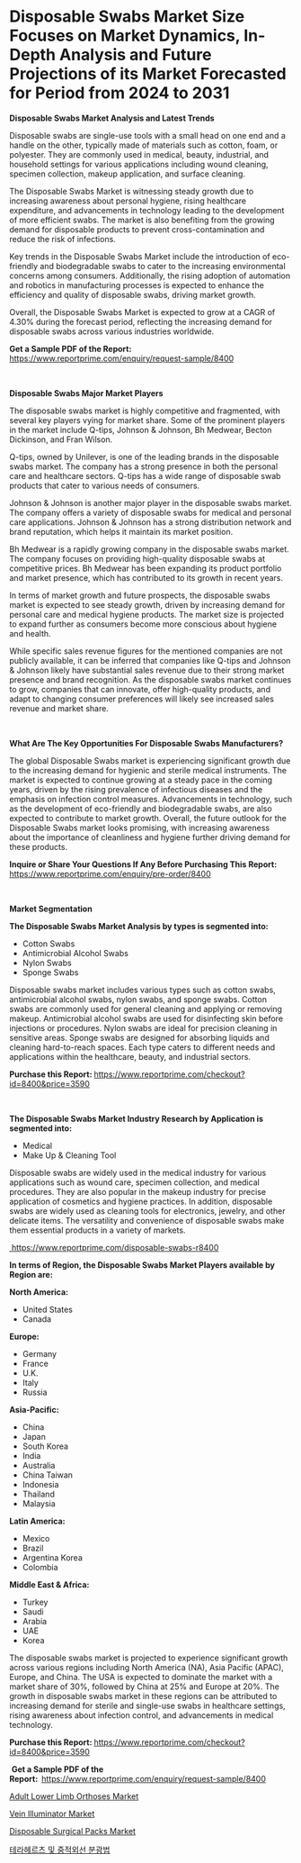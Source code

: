 <p><h1>Disposable Swabs Market Size Focuses on Market Dynamics, In-Depth Analysis and Future Projections of its Market Forecasted for Period from 2024 to 2031</h1></p><p><strong>Disposable Swabs Market Analysis and Latest Trends</strong></p>
<p><p>Disposable swabs are single-use tools with a small head on one end and a handle on the other, typically made of materials such as cotton, foam, or polyester. They are commonly used in medical, beauty, industrial, and household settings for various applications including wound cleaning, specimen collection, makeup application, and surface cleaning.</p><p>The Disposable Swabs Market is witnessing steady growth due to increasing awareness about personal hygiene, rising healthcare expenditure, and advancements in technology leading to the development of more efficient swabs. The market is also benefiting from the growing demand for disposable products to prevent cross-contamination and reduce the risk of infections.</p><p>Key trends in the Disposable Swabs Market include the introduction of eco-friendly and biodegradable swabs to cater to the increasing environmental concerns among consumers. Additionally, the rising adoption of automation and robotics in manufacturing processes is expected to enhance the efficiency and quality of disposable swabs, driving market growth.</p><p>Overall, the Disposable Swabs Market is expected to grow at a CAGR of 4.30% during the forecast period, reflecting the increasing demand for disposable swabs across various industries worldwide.</p></p>
<p><strong>Get a Sample PDF of the Report:&nbsp;</strong> <a href="https://www.reportprime.com/enquiry/request-sample/8400">https://www.reportprime.com/enquiry/request-sample/8400</a></p>
<p>&nbsp;</p>
<p><strong>Disposable Swabs Major Market Players</strong></p>
<p><p>The disposable swabs market is highly competitive and fragmented, with several key players vying for market share. Some of the prominent players in the market include Q-tips, Johnson & Johnson, Bh Medwear, Becton Dickinson, and Fran Wilson. </p><p>Q-tips, owned by Unilever, is one of the leading brands in the disposable swabs market. The company has a strong presence in both the personal care and healthcare sectors. Q-tips has a wide range of disposable swab products that cater to various needs of consumers.</p><p>Johnson & Johnson is another major player in the disposable swabs market. The company offers a variety of disposable swabs for medical and personal care applications. Johnson & Johnson has a strong distribution network and brand reputation, which helps it maintain its market position.</p><p>Bh Medwear is a rapidly growing company in the disposable swabs market. The company focuses on providing high-quality disposable swabs at competitive prices. Bh Medwear has been expanding its product portfolio and market presence, which has contributed to its growth in recent years.</p><p>In terms of market growth and future prospects, the disposable swabs market is expected to see steady growth, driven by increasing demand for personal care and medical hygiene products. The market size is projected to expand further as consumers become more conscious about hygiene and health.</p><p>While specific sales revenue figures for the mentioned companies are not publicly available, it can be inferred that companies like Q-tips and Johnson & Johnson likely have substantial sales revenue due to their strong market presence and brand recognition. As the disposable swabs market continues to grow, companies that can innovate, offer high-quality products, and adapt to changing consumer preferences will likely see increased sales revenue and market share.</p></p>
<p>&nbsp;</p>
<p><strong>What Are The Key Opportunities For Disposable Swabs Manufacturers?</strong></p>
<p><p>The global Disposable Swabs market is experiencing significant growth due to the increasing demand for hygienic and sterile medical instruments. The market is expected to continue growing at a steady pace in the coming years, driven by the rising prevalence of infectious diseases and the emphasis on infection control measures. Advancements in technology, such as the development of eco-friendly and biodegradable swabs, are also expected to contribute to market growth. Overall, the future outlook for the Disposable Swabs market looks promising, with increasing awareness about the importance of cleanliness and hygiene further driving demand for these products.</p></p>
<p><strong>Inquire or Share Your Questions If Any Before Purchasing This Report:</strong> <a href="https://www.reportprime.com/enquiry/pre-order/8400">https://www.reportprime.com/enquiry/pre-order/8400</a></p>
<p>&nbsp;</p>
<p><strong>Market Segmentation</strong></p>
<p><strong>The Disposable Swabs Market Analysis by types is segmented into:</strong></p>
<p><ul><li>Cotton Swabs</li><li>Antimicrobial Alcohol Swabs</li><li>Nylon Swabs</li><li>Sponge Swabs</li></ul></p>
<p><p>Disposable swabs market includes various types such as cotton swabs, antimicrobial alcohol swabs, nylon swabs, and sponge swabs. Cotton swabs are commonly used for general cleaning and applying or removing makeup. Antimicrobial alcohol swabs are used for disinfecting skin before injections or procedures. Nylon swabs are ideal for precision cleaning in sensitive areas. Sponge swabs are designed for absorbing liquids and cleaning hard-to-reach spaces. Each type caters to different needs and applications within the healthcare, beauty, and industrial sectors.</p></p>
<p><strong>Purchase this Report:&nbsp;</strong><a href="https://www.reportprime.com/checkout?id=8400&price=3590">https://www.reportprime.com/checkout?id=8400&price=3590</a></p>
<p>&nbsp;</p>
<p><strong>The Disposable Swabs Market Industry Research by Application is segmented into:</strong></p>
<p><ul><li>Medical</li><li>Make Up & Cleaning Tool</li></ul></p>
<p><p>Disposable swabs are widely used in the medical industry for various applications such as wound care, specimen collection, and medical procedures. They are also popular in the makeup industry for precise application of cosmetics and hygiene practices. In addition, disposable swabs are widely used as cleaning tools for electronics, jewelry, and other delicate items. The versatility and convenience of disposable swabs make them essential products in a variety of markets.</p></p>
<p><a href="https://www.reportprime.com/disposable-swabs-r8400">&nbsp;https://www.reportprime.com/disposable-swabs-r8400</a></p>
<p><strong>In terms of Region, the Disposable Swabs Market Players available by Region are:</strong></p>
<p>
    <p> <strong> North America: </strong>
        <ul>
            <li>United States</li>
            <li>Canada</li>
        </ul>
        </p> 
    <p> <strong> Europe: </strong>
        <ul>
            <li>Germany</li>
            <li>France</li>
            <li>U.K.</li>
            <li>Italy</li>
            <li>Russia</li>
        </ul>
        </p> 
    <p> <strong> Asia-Pacific: </strong>
        <ul>
            <li>China</li>
            <li>Japan</li>
            <li>South Korea</li>
            <li>India</li>
            <li>Australia</li>
            <li>China Taiwan</li>
            <li>Indonesia</li>
            <li>Thailand</li>
            <li>Malaysia</li>
        </ul>
        </p> 
    <p> <strong> Latin America: </strong>
        <ul>
            <li>Mexico</li>
            <li>Brazil</li>
            <li>Argentina Korea</li>
            <li>Colombia</li>
        </ul>
        </p> 
    <p> <strong> Middle East & Africa: </strong>
        <ul>
            <li>Turkey</li>
            <li>Saudi</li>
            <li>Arabia</li>
            <li>UAE</li>
            <li>Korea</li>
        </ul>
    </p>
    </p>
<p><p>The disposable swabs market is projected to experience significant growth across various regions including North America (NA), Asia Pacific (APAC), Europe, and China. The USA is expected to dominate the market with a market share of 30%, followed by China at 25% and Europe at 20%. The growth in disposable swabs market in these regions can be attributed to increasing demand for sterile and single-use swabs in healthcare settings, rising awareness about infection control, and advancements in medical technology.</p></p>
<p><strong>Purchase this Report: </strong><a href="https://www.reportprime.com/checkout?id=8400&price=3590">https://www.reportprime.com/checkout?id=8400&price=3590</a></p>
<p>&nbsp;<strong>Get a Sample PDF of the Report:&nbsp;&nbsp;</strong><a href="https://www.reportprime.com/enquiry/request-sample/8400">https://www.reportprime.com/enquiry/request-sample/8400</a></p>
<p><strong></strong></p>
<p><p><a href="https://medium.com/@caleighconn1938/insights-into-adult-lower-limb-orthoses-market-share-and-competitive-landscape-for-period-from-2024-e2833808778b">Adult Lower Limb Orthoses Market</a></p><p><a href="https://github.com/caicuccucga/Market-Research-Report-List-2/blob/main/vein-illuminator-market.md">Vein Illuminator Market</a></p><p><a href="https://github.com/qrkceaah30/Market-Research-Report-List-2/blob/main/disposable-surgical-packs-market.md">Disposable Surgical Packs Market</a></p><p><a href="https://github.com/rick7624/Market-Research-Report-List-3/blob/main/6453682105458.md">테라헤르츠 및 중적외선 분광법</a></p></p>